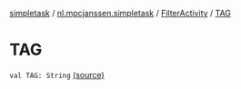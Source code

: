[simpletask](../../index.md) / [nl.mpcjanssen.simpletask](../index.md) / [FilterActivity](index.md) / [TAG](.)

# TAG

`val TAG: String` [(source)](https://github.com/mpcjanssen/simpletask-android/blob/master/src/main/java/nl/mpcjanssen/simpletask/FilterActivity.kt#L424)